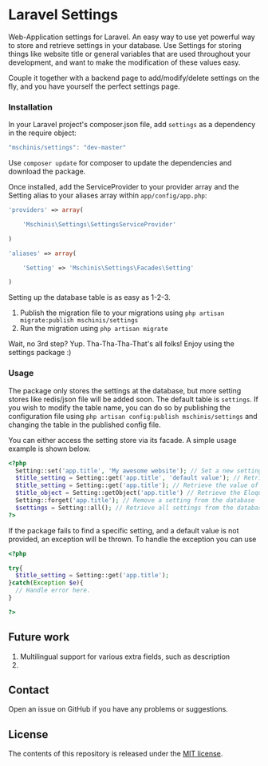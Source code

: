# Laravel Settings

Web-Application settings for Laravel. An easy way to use yet powerful way to store and retrieve settings in your database. 
Use Settings for storing things like website title or general variables that are used throughout your development, and want to make the modification of these values easy.

Couple it together with a backend page to add/modify/delete settings on the fly, and you have yourself the perfect settings page.

### Installation

In your Laravel project's composer.json file, add `settings` as a dependency in the require object:

```js
"mschinis/settings": "dev-master"
```

Use `composer update` for composer to update the dependencies and download the package.

Once installed, add the ServiceProvider to your provider array and the Setting alias to your aliases array within `app/config/app.php`:

```php
'providers' => array(

    'Mschinis\Settings\SettingsServiceProvider'

)

'aliases' => array(

    'Setting' => 'Mschinis\Settings\Facades\Setting'

)
```

Setting up the database table is as easy as 1-2-3.

1. Publish the migration file to your migrations using `php artisan migrate:publish mschinis/settings`
2. Run the migration using `php artisan migrate`

Wait, no 3rd step? Yup. Tha-Tha-Tha-That's all folks! Enjoy using the settings package :)

### Usage
The package only stores the settings at the database, but more setting stores like redis/json file will be added soon.
The default table is `settings`. If you wish to modify the table name, you can do so by publishing the configuration file using `php artisan config:publish mschinis/settings` and changing the table in the published config file.

You can either access the setting store via its facade. A simple usage example is shown below.

```php
<?php
  Setting::set('app.title', 'My awesome website'); // Set a new setting / Update an existing setting
  $title_setting = Setting::get('app.title', 'default value'); // Retrieve the value of a setting, with a default fallback
  $title_setting = Setting::get('app.title'); // Retrieve the value of a setting with no default fallback
  $title_object = Setting::getObject('app.title') // Retrieve the Eloquent object model of the 'app.title' setting.
  Setting::forget('app.title'); // Remove a setting from the database
  $settings = Setting::all(); // Retrieve all settings from the database
?>
```

If the package fails to find a specific setting, and a default value is not provided, an exception will be thrown. To handle the exception you can use

```php
<?php

try{
  $title_setting = Setting::get('app.title');
}catch(Exception $e){
  // Handle error here.
}

?>
```

## Future work
1. Multilingual support for various extra fields, such as description
2. 
## Contact

Open an issue on GitHub if you have any problems or suggestions.

## License

The contents of this repository is released under the [MIT license](http://opensource.org/licenses/MIT).
